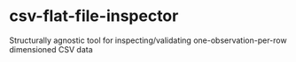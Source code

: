 # csv-flat-file-inspector
Structurally agnostic tool for inspecting/validating one-observation-per-row dimensioned CSV data

